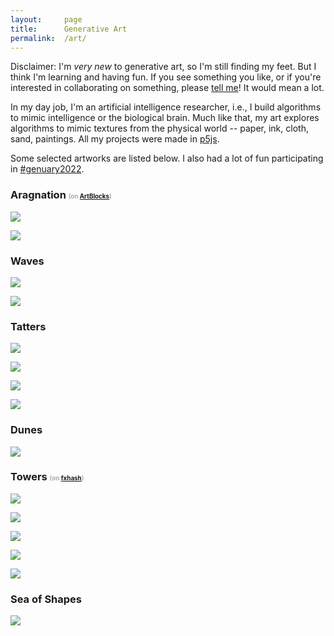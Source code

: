 ```yaml
---
layout:     page
title:      Generative Art
permalink:  /art/
---
```


Disclaimer: I'm <i>very new</i> to generative art, so I'm still finding my feet.
But I think I'm learning and having fun.
If you see something you like, or if you're interested in collaborating on something,
please [tell me](https://twitter.com/abhshkdz)! It would mean a lot.

In my day job, I'm an artificial intelligence researcher, i.e., I
build algorithms to mimic intelligence or the biological brain.
Much like that, my art explores algorithms to mimic textures from the physical
world -- paper, ink, cloth, sand, paintings. All my projects were
made in [p5js](https://p5js.org).

Some selected artworks are listed below.
I also had a lot of fun participating in [#genuary2022](https://twitter.com/search?q=%23genuary2022%20from%3Aabhshkdz&src=typed_query).

### Aragnation <span style="font-size:0.6em;color:#AAA;">(on [ArtBlocks](https://www.artblocks.io/collections/presents/projects/0x99a9b7c1116f9ceeb1652de04d5969cce509b069/401))</span>

<div class="row">
    <div class="col-sm-6 col-xs-12">
        <p>
            <img src="/img/art/aragnation/12.avif">
        </p>
    </div>
    <div class="col-sm-6 col-xs-12">
        <p>
            <img src="/img/art/aragnation/22.avif">
        </p>
    </div>
</div>

### Waves

<div class="row">
    <div class="col-xs-12 col-sm-6">
        <p>
            <img src="/img/art/waves/3.jpg">
        </p>
    </div>
    <div class="col-xs-12 col-sm-6">
        <p>
            <img src="/img/art/waves/4.jpg">
        </p>
    </div>
    <!-- <div class="col-xs-4">
        <p>
            <img src="/img/art/waves/6.jpg">
        </p>
    </div>
    <div class="col-xs-4">
        <p>
            <img src="/img/art/waves/7.jpg">
        </p>
    </div>
    <div class="col-xs-4">
        <p>
            <img src="/img/art/waves/1.jpg">
        </p>
    </div> -->
</div>

### Tatters

<div class="row">
    <div class="col-xs-12">
        <p>
            <img src="/img/art/tatters/3.jpg">
        </p>
    </div>
    <div class="col-xs-12">
        <p>
            <img src="/img/art/tatters/4.jpg">
        </p>
    </div>
    <div class="col-xs-12">
        <p>
            <img src="/img/art/tatters/5.jpg">
        </p>
    </div>
    <div class="col-xs-12">
        <p>
            <img src="/img/art/tatters/6.jpg">
        </p>
    </div>
</div>

### Dunes

<div class="row">
    <div class="col-xs-12">
        <p>
            <img src="/img/art/dunes/4.jpg">
        </p>
    </div>
</div>

### Towers <span style="font-size:0.6em;color:#AAA;">(on [fxhash](https://www.fxhash.xyz/generative/4228))</span>

<div class="row">
    <div class="col-sm-6 col-xs-12">
        <p>
            <img src="/img/art/towers/towers11.jpg">
        </p>
    </div>
    <div class="col-sm-6 col-xs-12">
        <p>
            <img src="/img/art/towers/towers12.jpg">
        </p>
    </div>
    <div class="col-xs-4">
        <p>
            <img src="/img/art/towers/towers2.jpg">
        </p>
    </div>
    <div class="col-xs-4">
        <p>
            <img src="/img/art/towers/towers.gif">
        </p>
    </div>
    <div class="col-xs-4">
        <p>
            <img src="/img/art/towers/towers9.jpg">
        </p>
    </div>
</div>

### Sea of Shapes

<div class="row">
    <div class="col-xs-12">
        <p>
            <img src="/img/art/seaofshapes/3.jpg">
        </p>
    </div>
</div>
